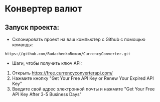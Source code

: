 # Конвертер валют

## Запуск проекта:
* Склонировать проект на ваш компьютер с Github с помощью команды:
```
https://github.com/RudachenkoRoman/CurrencyConverter.git
```
* Шаги, чтобы получить ключ API:
1. Открыть https://free.currencyconverterapi.com/
2. Нажмите кнопку "Get Your Free API Key or Renew Your Expired API Key"
3. Введите свой адрес электронной почты и нажмите "Get Your Free API Key After 3-5 Business Days"
